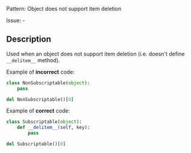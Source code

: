 Pattern: Object does not support item deletion

Issue: -

## Description

Used when an object does not support item deletion (i.e. doesn't define `__delitem__` method).


Example of **incorrect** code:

```python
class NonSubscriptable(object):
    pass

del NonSubscriptable()[0]
```

Example of **correct** code:

```python
class Subscriptable(object):
    def __delitem__(self, key):
        pass

del Subscriptable()[0]
```
